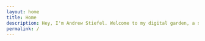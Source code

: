 ```yaml
---
layout: home
title: Home
description: Hey, I'm Andrew Stiefel. Welcome to my digital garden, a slowly growing collection of imperfect ideas in the form of working notes and essays.
permalink: /
---
```

